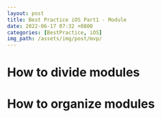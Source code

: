 ```yaml
---
layout: post
title: Best Practice iOS Part1 - Module
date: 2022-06-17 07:32 +0800
categories: [BestPractice, iOS]
img_path: /assets/img/post/mvp/
---
```


# How to divide modules

# How to organize modules
